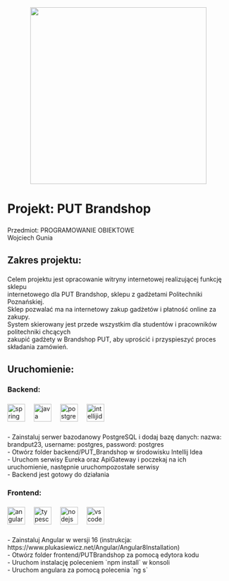 
<div align="center">
  <img height="400" src="https://github.com/wojciechgunia/PUT_Brandshop_PO/blob/main/Projekt.PNG"  />
</div>

###

<h1 align="left">Projekt: PUT Brandshop</h1>

###

<p align="left">Przedmiot: PROGRAMOWANIE OBIEKTOWE<br>Wojciech Gunia</p>

###

<h2 align="left">Zakres projektu:</h2>

###

<p align="left">Celem projektu jest opracowanie witryny internetowej realizującej funkcję sklepu<br>internetowego dla PUT Brandshop, sklepu z gadżetami Politechniki Poznańskiej.<br>Sklep pozwalać ma na internetowy zakup gadżetów i płatność online za zakupy.<br>System skierowany jest przede wszystkim dla studentów i pracowników politechniki chcących<br>zakupić gadżety w Brandshop PUT, aby uprościć i przyspieszyć proces składania zamówień.</p>

###

<h2 align="left">Uruchomienie:</h2>

###

<h3 align="left">Backend:</h3>

###

<div align="left">
  <img src="https://cdn.jsdelivr.net/gh/devicons/devicon/icons/spring/spring-original.svg" height="40" alt="spring logo"  />
  <img width="12" />
  <img src="https://cdn.jsdelivr.net/gh/devicons/devicon/icons/java/java-original.svg" height="40" alt="java logo"  />
  <img width="12" />
  <img src="https://cdn.jsdelivr.net/gh/devicons/devicon/icons/postgresql/postgresql-original.svg" height="40" alt="postgresql logo"  />
  <img width="12" />
  <img src="https://skillicons.dev/icons?i=idea" height="40" alt="intellijidea logo"  />
</div>

###

<p align="left">- Zainstaluj serwer bazodanowy PostgreSQL i dodaj bazę danych: nazwa: brandput23, username: postgres, password: postgres<br>- Otwórz folder backend/PUT_Brandshop w środowisku Intellij Idea<br>- Uruchom serwisy Eureka oraz ApiGateway i poczekaj na ich uruchomienie, następnie uruchompozostałe serwisy<br>- Backend jest gotowy do działania</p>

###

<p align="left"></p>

###

<h3 align="left">Frontend:</h3>

###

<div align="left">
  <img src="https://cdn.jsdelivr.net/gh/devicons/devicon/icons/angularjs/angularjs-original.svg" height="40" alt="angularjs logo"  />
  <img width="12" />
  <img src="https://cdn.jsdelivr.net/gh/devicons/devicon/icons/typescript/typescript-original.svg" height="40" alt="typescript logo"  />
  <img width="12" />
  <img src="https://cdn.simpleicons.org/nodedotjs/339933" height="40" alt="nodejs logo"  />
  <img width="12" />
  <img src="https://cdn.simpleicons.org/visualstudiocode/007ACC" height="40" alt="vscode logo"  />
</div>

###

<p align="left">- Zainstaluj Angular w wersji 16 (instrukcja: https://www.plukasiewicz.net/Angular/Angular8Installation)<br>- Otwórz folder frontend/PUTBrandshop za pomocą edytora kodu<br>- Uruchom instalację poleceniem `npm install` w konsoli<br>- Uruchom angulara za pomocą polecenia `ng s`</p>

###
